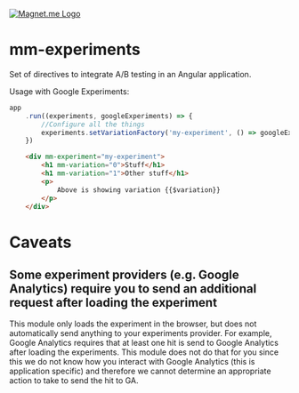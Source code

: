 [![Magnet.me Logo](https://cdn.magnet.me/images/logo-2015-full.svg)](https://magnet.me?ref=github-mm-experiments "Discover the best companies, jobs and internships at Magnet.me")

# mm-experiments

Set of directives to integrate A/B testing in an Angular application.

Usage with Google Experiments:

```javascript
app
	.run((experiments, googleExperiments) => {
		//Configure all the things
		experiments.setVariationFactory('my-experiment', () => googleExperiments.getVariation('googleExperimentId'));
	})
```
```html
	<div mm-experiment="my-experiment">
		<h1 mm-variation="0">Stuff</h1>
		<h1 mm-variation="1">Other stuff</h1>
		<p>
			Above is showing variation {{$variation}}
		</p>
	</div>
```

# Caveats

## Some experiment providers (e.g. Google Analytics) require you to send an additional request after loading the experiment
This module only loads the experiment in the browser, but does not automatically send anything to your experiments provider. For example, Google Analytics requires that at least one hit is send to Google Analytics after loading the experiments. This module does not do that for you since this we do not know how you interact with Google Analytics (this is application specific) and therefore we cannot determine an appropriate action to take to send the hit to GA.
